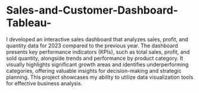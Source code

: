 # Sales-and-Customer-Dashboard-Tableau-
I developed an interactive sales dashboard that analyzes sales, profit, and quantity data for 2023 compared to the previous year. The dashboard presents key performance indicators (KPIs), such as total sales, profit, and sold quantity, alongside trends and performance by product category. It visually highlights significant growth areas and identifies underperforming categories, offering valuable insights for decision-making and strategic planning. This project showcases my ability to utilize data visualization tools for effective business analysis.
